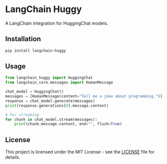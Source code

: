 # LangChain Huggy

A LangChain integration for HuggingChat models.

## Installation

```bash
pip install langchain-huggy
```

## Usage

```python
from langchain_huggy import HuggingChat
from langchain_core.messages import HumanMessage

chat_model = HuggingChat()
messages = [HumanMessage(content="Tell me a joke about programming.")]
response = chat_model.generate(messages)
print(response.generations[0].message.content)

# For streaming
for chunk in chat_model.stream(messages):
    print(chunk.message.content, end="", flush=True)
```

## License

This project is licensed under the MIT License - see the [LICENSE](LICENSE) file for details.